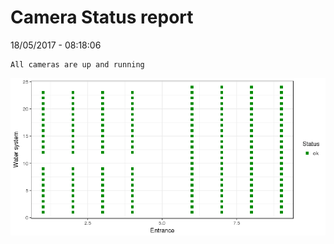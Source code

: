 Camera Status report
================
18/05/2017 - 08:18:06

    All cameras are up and running

![](camreport_files/figure-markdown_github/unnamed-chunk-2-1.png)
